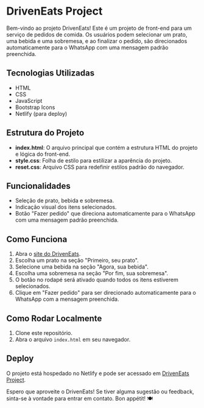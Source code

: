 # DrivenEats Project

Bem-vindo ao projeto DrivenEats! Este é um projeto de front-end para um serviço de pedidos de comida. Os usuários podem selecionar um prato, uma bebida e uma sobremesa, e ao finalizar o pedido, são direcionados automaticamente para o WhatsApp com uma mensagem padrão preenchida.

## Tecnologias Utilizadas

- HTML
- CSS
- JavaScript
- Bootstrap Icons
- Netlify (para deploy)

## Estrutura do Projeto

- **index.html**: O arquivo principal que contém a estrutura HTML do projeto e lógica do front-end.
- **style.css**: Folha de estilo para estilizar a aparência do projeto.
- **reset.css**: Arquivo CSS para redefinir estilos padrão do navegador.

## Funcionalidades

- Seleção de prato, bebida e sobremesa.
- Indicação visual dos itens selecionados.
- Botão "Fazer pedido" que direciona automaticamente para o WhatsApp com uma mensagem padrão preenchida.

## Como Funciona

1. Abra o [site do DrivenEats](https://driveneatsproject.netlify.app/).
2. Escolha um prato na seção "Primeiro, seu prato".
3. Selecione uma bebida na seção "Agora, sua bebida".
4. Escolha uma sobremesa na seção "Por fim, sua sobremesa".
5. O botão no rodapé será ativado quando todos os itens estiverem selecionados.
6. Clique em "Fazer pedido" para ser direcionado automaticamente para o WhatsApp com a mensagem preenchida.

## Como Rodar Localmente

1. Clone este repositório.
2. Abra o arquivo `index.html` em seu navegador.

## Deploy

O projeto está hospedado no Netlify e pode ser acessado em [DrivenEats Project](https://driveneatsproject.netlify.app/).

Espero que aproveite o DrivenEats! Se tiver alguma sugestão ou feedback, sinta-se à vontade para entrar em contato. Bon appétit! 🍽️